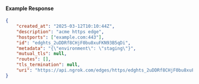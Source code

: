 <!-- Code generated for API Clients. DO NOT EDIT. -->

#### Example Response

```json
{
	"created_at": "2025-03-12T10:10:44Z",
	"description": "acme https edge",
	"hostports": ["example.com:443"],
	"id": "edghts_2uDDRf8CHjF0bu8xuFKN93B5qDi",
	"metadata": "{\"environment\": \"staging\"}",
	"mutual_tls": null,
	"routes": [],
	"tls_termination": null,
	"uri": "https://api.ngrok.com/edges/https/edghts_2uDDRf8CHjF0bu8xuFKN93B5qDi"
}
```
